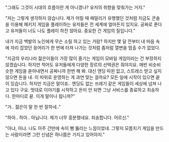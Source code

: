 "그래도 그것이 시대의 흐름이란 게 아니겠나? 유저의 취향을 맞춰가는 거지."

"저는 그렇게 생각하지 않습니다. 제가 어릴 때 패밀리가 유행했던 것처럼 지금도 콘솔을 이용해 패키지 게임을 플레이하는 유저들은 전 세계에 얼마든지 있지요. 공짜로 푼다고 유저들이 너도 나도 플레이 하진 않아요. 중요한 건 게임의 질입니다."

내가 지금 백발의 노인에게 무슨 소릴 하고 있는 거람? 하지만 몇 달 전부터 내 마음 속에 자리 잡았던 응어리가 한 번에 터져 나가는 것처럼 좀처럼 열변을 멈출 수가 없었다.

"지금의 우리나라 젊은이들이 가장 많이 즐기는 게임이 모바일 게임이라는 건 부정하지 않겠습니다. 하지만 적어도 유저들에게 다양한 장르의 선택권은 줘야지요. 매번 비슷비슷한 게임을 쏟아내면서 공짜니까 한번 해 봐. 대신 엔딩 따윈 없고, 스트레스 받고 싶지 않으면 돈을 내. 이 따위로 운영하는 게 과연 맞는 걸까요? 모든 일에 시작이 있으면 끝이 있습니다. 하지만 지금은 말이죠.. 엔딩도 없는 쓰레기 같은 게임들이 세상에 넘쳐 나고 있다 구요. 멋대로 이야기를 시작하고 돈이 안 되면 그냥 서비스를 종료하고 죄송하다. 한마디로 끝. 이게 말이나 됩니까?"

"거.. 젊은이 말 한 번 잘하네.."

"하아.. 하아.. 아닙니다. 제가 너무 흥분했네요. 죄송합니다. 어르신."

"아냐, 아냐. 나도 아주 간만에 속이 뻥 뚫리는 느낌이었네. 그렇지 모름지기 게임을 만드는 사람이라면 그런 신념은 하나쯤은 가지고 있어야지."